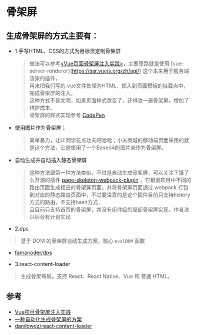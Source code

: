 # 骨架屏

>

## 生成骨架屏的方式主要有：

- 1.手写HTML、CSS的方式为目标页定制骨架屏
  >做法可以参考[<Vue页面骨架屏注入实践>](https://segmentfault.com/a/1190000014832185)，主要思路就是使用 [vue-server-renderer}(https://ssr.vuejs.org/zh/api/) 这个本来用于服务端渲染的插件，  
  用来把我们写的.vue文件处理为HTML，插入到页面模板的挂载点中，完成骨架屏的注入。    
  这种方式不甚文明，如果页面样式改变了，还得改一遍骨架屏，增加了维护成本。  
  骨架屏的样式实现参考 [CodePen](https://codepen.io/janily/pen/rGqQgJ)  
- 使用图片作为骨架屏；
  >简单暴力，让UI同学花点功夫吧哈哈；小米商城的移动端页面采用的就是这个方法，它是使用了一个Base64的图片来作为骨架屏。  
- 自动生成并自动插入静态骨架屏
  >这种方法跟第一种方法类似，不过是自动生成骨架屏，可以关注下饿了么开源的插件 [page-skeleton-webpack-plugin](https://link.juejin.im/?target=https%3A%2F%2Fgithub.com%2FElemeFE%2Fpage-skeleton-webpack-plugin) ，它根据项目中不同的路由页面生成相应的骨架屏页面，并将骨架屏页面通过 webpack 打包到对应的静态路由页面中，不过要注意的是这个插件目前只支持history方式的路由，不支持hash方式，  
  且目前只支持首页的骨架屏，并没有组件级的局部骨架屏实现，作者说以后会有计划实现



- 2.dps

>基于 DOM 的骨架屏自动生成方案，核心 `evalDOM` 函数

  - [famanoder/dps](https://github.com/famanoder/dps)
  
  
  
- 3.react-content-loader

>生成骨架布局，支持 React、React Native、Vue 和 普通 HTML。


## 参考
- [Vue项目骨架屏注入实践](https://juejin.im/post/5b79a2786fb9a01a18267362)
- [一种自动化生成骨架屏的方案](https://github.com/Jocs/jocs.github.io/issues/22)
- [danilowoz/react-content-loader](https://github.com/danilowoz/react-content-loader)
